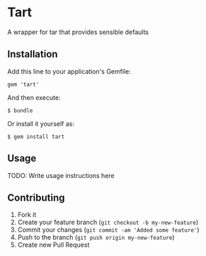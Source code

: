 # Tart

A wrapper for tar that provides sensible defaults

## Installation

Add this line to your application's Gemfile:

    gem 'tart'

And then execute:

    $ bundle

Or install it yourself as:

    $ gem install tart

## Usage

TODO: Write usage instructions here

## Contributing

1. Fork it
2. Create your feature branch (`git checkout -b my-new-feature`)
3. Commit your changes (`git commit -am 'Added some feature'`)
4. Push to the branch (`git push origin my-new-feature`)
5. Create new Pull Request
